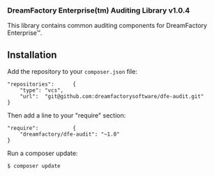 ### DreamFactory Enterprise(tm) Auditing Library v1.0.4

This library contains common auditing components for DreamFactory Enterprise&trade;.

## Installation

Add the repository to your `composer.json` file:

    "repositories":      {
        "type": "vcs",
        "url":  "git@github.com:dreamfactorysoftware/dfe-audit.git"
    }

Then add a line to your "require" section:

	"require":           {
		"dreamfactory/dfe-audit": "~1.0"
	}

Run a composer update:

    $ composer update

